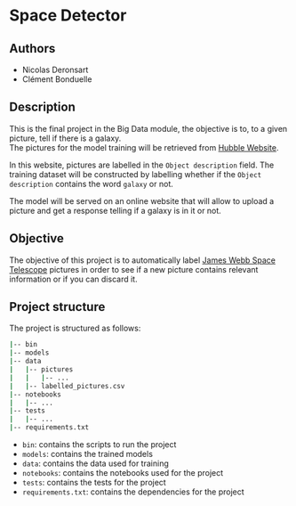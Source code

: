 # Space Detector

## Authors

- Nicolas Deronsart
- Clément Bonduelle

## Description

This is the final project in the Big Data module, the objective is to, to a given picture, tell if there is a galaxy.\
The pictures for the model training will be retrieved from [Hubble Website](https://hubblesite.org/images).

In this website, pictures are labelled in the `Object description` field. The training dataset will be constructed by labelling whether if the `Object description` contains the word `galaxy` or not.

The model will be served on an online website that will allow to upload a picture and get a response telling if a galaxy is in it or not.

## Objective

The objective of this project is to automatically label [James Webb Space Telescope](https://en.wikipedia.org/wiki/James_Webb_Space_Telescope) pictures in order to see if a new picture contains relevant information or if you can discard it.

## Project structure

The project is structured as follows:

```bash
|-- bin
|-- models
|-- data
|   |-- pictures
|   |   |-- ...
|   |-- labelled_pictures.csv
|-- notebooks
|   |-- ...
|-- tests
|   |-- ...
|-- requirements.txt
```

- `bin`: contains the scripts to run the project
- `models`: contains the trained models
- `data`: contains the data used for training
- `notebooks`: contains the notebooks used for the project
- `tests`: contains the tests for the project
- `requirements.txt`: contains the dependencies for the project
